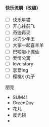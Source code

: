 #### 快乐流朋（改编）

- [ ] [快乐星猫](https://www.bilibili.com/video/BV1uF411j7XH?spm_id_from=333.337.search-card.all.click&vd_source=3669ebd87d6d407d2fb1cb710fefc212)
- [ ] 开心往前飞
- [ ] 奇迹再现
- [ ] 火力少年王
- [ ] 大家一起喜羊羊
- [ ] 巴啦啦小魔仙
- [ ] 爱情公寓
- [ ] love story
- [ ] 恋爱ing
- [ ] 樱桃小丸子

朋克

- SUM41
- GreenDay
- 花儿
- 反光镜
- 